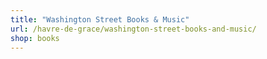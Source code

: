```yaml
---
title: "Washington Street Books & Music"
url: /havre-de-grace/washington-street-books-and-music/
shop: books
---
```

